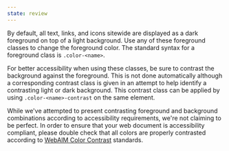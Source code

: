 ```yaml
---
state: review
---
```


By default, all text, links, and icons sitewide are displayed as a dark foreground on top of a light background. Use any of these foreground classes to change the foreground color. The standard syntax for a foreground class is `.color-<name>`.

For better accessibility when using these classes, be sure to contrast the background against the foreground. This is not done automatically although a corresponding contrast class is given in an attempt to help identify a contrasting light or dark background. This contrast class can be applied by using `.color-<name>-contrast` on the same element.

While we've attempted to present contrasting foreground and background combinations according to accessibility requirements, we're not claiming to be perfect. In order to ensure that your web document is accessibility compliant, please double check that all colors are properly contrasted according to [WebAIM Color Contrast](http://webaim.org/resources/contrastchecker) standards.